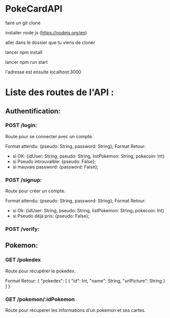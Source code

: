 # PokeCardAPI


faire un git clone 

installer node js (https://nodejs.org/en)

aller dans le dossier que tu viens de cloner

lancer npm install

lancer npm run start

l'adresse est ensuite localhost:3000


# Liste des routes de l'API : 

## Authentification: 

### POST /login:
Route pour se connecter avec un compte.

Format attendu: {pseudo: String, password: String};
Format Retour: 
 - si OK: {idUser: String, pseudo: String, listPokemon: String, pokecoin: Int}
 - si Pseudo introuvalble: {pseudo: False};
 - si mauvais password: {password: False};

### POST /signup:
Route pour créer un compte.

Format attendu: {pseudo: String, password: String};
Format Retour: 
 - si Ok: {idUser: String, pseudo: String, listPokemon: String, pokecoin: Int}
 - si Pseudo déjà pris: {pseudo: False};

### POST /verify:


## Pokemon:

### GET /pokedex
Route pour récupérer le pokedex.

Format Retour: 
{ 
	"pokedex": [
		{
			"id": Int,
			"name": String,
			"urlPicture": String
		}
	]
}

### GET /pokemon/:idPokemon
Route pour récupérer les informations d'un pokemon et ses cartes.


